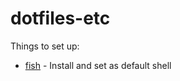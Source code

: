 # dotfiles-etc

Things to set up:
* [fish](https://fishshell.com/) - Install and set as default shell
